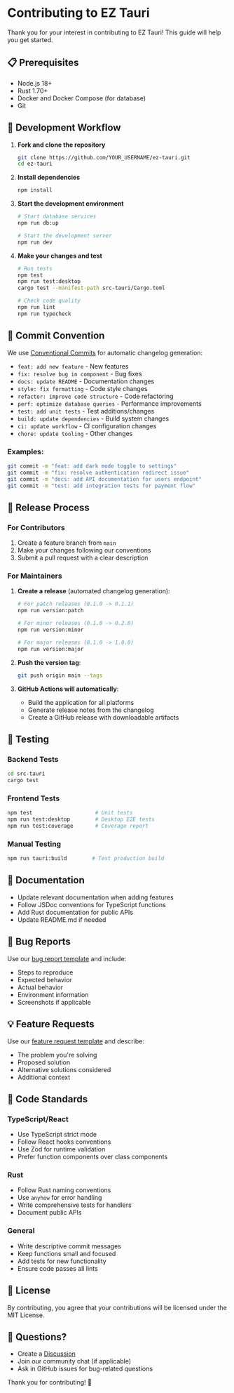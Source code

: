 # Contributing to EZ Tauri

Thank you for your interest in contributing to EZ Tauri! This guide will help you get started.

## 📋 Prerequisites

- Node.js 18+
- Rust 1.70+
- Docker and Docker Compose (for database)
- Git

## 🔄 Development Workflow

1. **Fork and clone the repository**

   ```bash
   git clone https://github.com/YOUR_USERNAME/ez-tauri.git
   cd ez-tauri
   ```

2. **Install dependencies**

   ```bash
   npm install
   ```

3. **Start the development environment**

   ```bash
   # Start database services
   npm run db:up

   # Start the development server
   npm run dev
   ```

4. **Make your changes and test**

   ```bash
   # Run tests
   npm test
   npm run test:desktop
   cargo test --manifest-path src-tauri/Cargo.toml

   # Check code quality
   npm run lint
   npm run typecheck
   ```

## 📝 Commit Convention

We use [Conventional Commits](https://www.conventionalcommits.org/) for automatic changelog generation:

- `feat: add new feature` - New features
- `fix: resolve bug in component` - Bug fixes
- `docs: update README` - Documentation changes
- `style: fix formatting` - Code style changes
- `refactor: improve code structure` - Code refactoring
- `perf: optimize database queries` - Performance improvements
- `test: add unit tests` - Test additions/changes
- `build: update dependencies` - Build system changes
- `ci: update workflow` - CI configuration changes
- `chore: update tooling` - Other changes

### Examples:

```bash
git commit -m "feat: add dark mode toggle to settings"
git commit -m "fix: resolve authentication redirect issue"
git commit -m "docs: add API documentation for users endpoint"
git commit -m "test: add integration tests for payment flow"
```

## 🚀 Release Process

### For Contributors

1. Create a feature branch from `main`
2. Make your changes following our conventions
3. Submit a pull request with a clear description

### For Maintainers

1. **Create a release** (automated changelog generation):

   ```bash
   # For patch releases (0.1.0 -> 0.1.1)
   npm run version:patch

   # For minor releases (0.1.0 -> 0.2.0)
   npm run version:minor

   # For major releases (0.1.0 -> 1.0.0)
   npm run version:major
   ```

2. **Push the version tag**:

   ```bash
   git push origin main --tags
   ```

3. **GitHub Actions will automatically**:
   - Build the application for all platforms
   - Generate release notes from the changelog
   - Create a GitHub release with downloadable artifacts

## 🧪 Testing

### Backend Tests

```bash
cd src-tauri
cargo test
```

### Frontend Tests

```bash
npm test                    # Unit tests
npm run test:desktop        # Desktop E2E tests
npm run test:coverage       # Coverage report
```

### Manual Testing

```bash
npm run tauri:build        # Test production build
```

## 📖 Documentation

- Update relevant documentation when adding features
- Follow JSDoc conventions for TypeScript functions
- Add Rust documentation for public APIs
- Update README.md if needed

## 🐛 Bug Reports

Use our [bug report template](https://github.com/YOUR_USERNAME/YOUR_REPO/issues/new?template=bug_report.md) and include:

- Steps to reproduce
- Expected behavior
- Actual behavior
- Environment information
- Screenshots if applicable

## 💡 Feature Requests

Use our [feature request template](https://github.com/YOUR_USERNAME/YOUR_REPO/issues/new?template=feature_request.md) and describe:

- The problem you're solving
- Proposed solution
- Alternative solutions considered
- Additional context

## 📏 Code Standards

### TypeScript/React

- Use TypeScript strict mode
- Follow React hooks conventions
- Use Zod for runtime validation
- Prefer function components over class components

### Rust

- Follow Rust naming conventions
- Use `anyhow` for error handling
- Write comprehensive tests for handlers
- Document public APIs

### General

- Write descriptive commit messages
- Keep functions small and focused
- Add tests for new functionality
- Ensure code passes all lints

## 📄 License

By contributing, you agree that your contributions will be licensed under the MIT License.

## 🙏 Questions?

- Create a [Discussion](https://github.com/YOUR_USERNAME/YOUR_REPO/discussions)
- Join our community chat (if applicable)
- Ask in GitHub issues for bug-related questions

Thank you for contributing! 🎉
